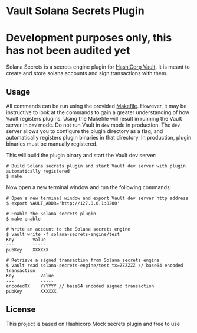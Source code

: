 # Vault Solana Secrets Plugin

# Development purposes only, this has not been audited yet

Solana Secrets is a secrets engine plugin for [HashiCorp Vault](https://www.vaultproject.io/). It is meant to create and store solana accounts and sign transactions with them.

## Usage

All commands can be run using the provided [Makefile](./Makefile). However, it may be instructive to look at the commands to gain a greater understanding of how Vault registers plugins. Using the Makefile will result in running the Vault server in `dev` mode. Do not run Vault in `dev` mode in production. The `dev` server allows you to configure the plugin directory as a flag, and automatically registers plugin binaries in that directory. In production, plugin binaries must be manually registered.

This will build the plugin binary and start the Vault dev server:

```
# Build Solana secrets plugin and start Vault dev server with plugin automatically registered
$ make
```

Now open a new terminal window and run the following commands:

```
# Open a new terminal window and export Vault dev server http address
$ export VAULT_ADDR='http://127.0.0.1:8200'

# Enable the Solana secrets plugin
$ make enable

# Write an account to the Solana secrets engine
$ vault write -f solana-secrets-engine/test
Key       Value
---       -----
pubKey    XXXXXX

# Retrieve a signed transaction from Solana secrets engine
$ vault read solana-secrets-engine/test tx=ZZZZZZ // base64 encoded transaction
Key          Value
---          -----
encodedTX    YYYYYY // base64 encoded signed transaction
pubKey       XXXXXX
```

## License
This project is based on Hashicorp Mock secrets plugin and free to use
